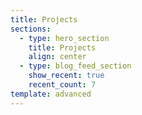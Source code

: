 ```yaml
---
title: Projects
sections:
  - type: hero_section
    title: Projects
    align: center
  - type: blog_feed_section
    show_recent: true
    recent_count: 7
template: advanced
---
```

